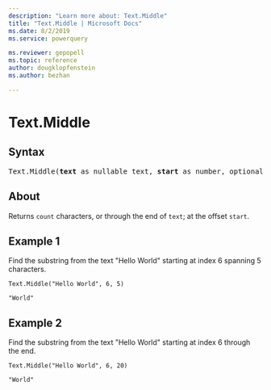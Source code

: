 ```yaml
---
description: "Learn more about: Text.Middle"
title: "Text.Middle | Microsoft Docs"
ms.date: 8/2/2019
ms.service: powerquery

ms.reviewer: gepopell
ms.topic: reference
author: dougklopfenstein
ms.author: bezhan

---
```

# Text.Middle

## Syntax

<pre>
Text.Middle(<b>text</b> as nullable text, <b>start</b> as number, optional <b>count</b> as nullable number) as nullable text
</pre>
  
## About  
Returns `count` characters, or through the end of `text`; at the offset `start`.

## Example 1
Find the substring from the text "Hello World" starting at index 6 spanning 5 characters.

```powerquery-m
Text.Middle("Hello World", 6, 5)
```

`"World"`

## Example 2
Find the substring from the text "Hello World" starting at index 6 through the end.

```powerquery-m
Text.Middle("Hello World", 6, 20)
```

`"World"`

